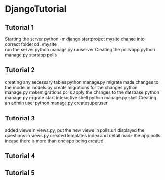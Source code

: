 # DjangoTutorial

## Tutorial 1
Starting the server
python -m django startproject mysite 
change into correct folder
cd .\mysite\
run the server
python manage.py runserver
Creating the polls app
python manage.py startapp polls

## Tutorial 2 
creating any necessary tables
python manage.py migrate
made changes to the model in models.py
create migrations for the changes
python manage.py makemigrations polls
apply the changes to the database
python manage.py migrate
start interactive shell
python manage.py shell
Creating an admin user
python manage.py createsuperuser
## Tutorial 3
added views in views.py, put the new views in polls.url
displayed the questions in views.py
created templates index and detail
made the app polls incase there is more than one app being created

## Tutorial 4

## Tutorial 5